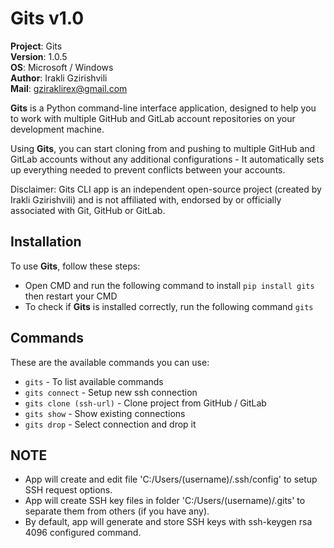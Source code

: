 # Gits v1.0

**Project**: Gits
<br>**Version**: 1.0.5
<br>**OS**: Microsoft / Windows
<br>**Author**: Irakli Gzirishvili
<br>**Mail**: gziraklirex@gmail.com

**Gits** is a Python command-line interface application, designed to help you to work with multiple GitHub and GitLab account repositories on your development machine.

Using **Gits**, you can start cloning from and pushing to multiple GitHub and GitLab accounts without any additional configurations - It automatically sets up everything needed to prevent conflicts between your accounts.

Disclaimer: Gits CLI app is an independent open-source project (created by Irakli Gzirishvili) and is not affiliated with, endorsed by or officially associated with Git, GitHub or GitLab.

## Installation

To use **Gits**, follow these steps:

- Open CMD and run the following command to install `pip install gits` then restart your CMD
- To check if **Gits** is installed correctly, run the following command `gits`

## Commands

These are the available commands you can use:

- `gits` - To list available commands
- `gits connect` - Setup new ssh connection
- `gits clone (ssh-url)` - Clone project from GitHub / GitLab
- `gits show` - Show existing connections
- `gits drop` - Select connection and drop it

## NOTE

- App will create and edit file 'C:/Users/(username)/.ssh/config' to setup SSH request options.
- App will create SSH key files in folder 'C:/Users/(username)/.gits' to separate them from others (if you have any).
- By default, app will generate and store SSH keys with ssh-keygen rsa 4096 configured command.